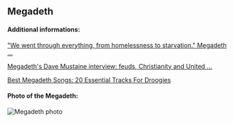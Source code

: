 ## Megadeth
#### Additional informations:
["We went through everything, from homelessness to starvation." Megadeth ...](https://www.loudersound.com/features/megadeth-at-40-feature-metal-hammer)

[Megadeth's Dave Mustaine interview: feuds, Christianity and United ...](https://www.loudersound.com/features/megadeth-dave-mustaine-interview-united-ambominations-2007)

[Best Megadeth Songs: 20 Essential Tracks For Droogies](https://www.udiscovermusic.com/stories/megadeth-in-20-songs/)

#### Photo of the Megadeth:
![Megadeth photo](https://metalheadcommunity.com/wp-content/uploads/2021/07/Megadeth-lineup-through-the-years-2010.jpg)
